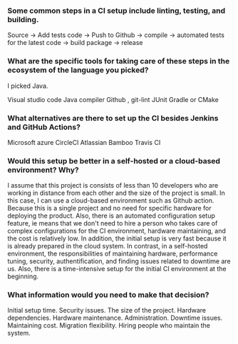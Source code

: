 
### Some common steps in a CI setup include linting, testing, and building.

Source -> Add tests code -> Push to Github -> compile -> automated tests for the latest code -> build package -> release

### What are the specific tools for taking care of these steps in the ecosystem of the language you picked?

I picked Java.

Visual studio code
Java compiler
Github , git-lint
JUnit
Gradle or CMake

### What alternatives are there to set up the CI besides Jenkins and GitHub Actions?

Microsoft azure
CircleCI
Atlassian Bamboo
Travis CI


### Would this setup be better in a self-hosted or a cloud-based environment? Why? 

I assume that this project is consists of less than 10 developers who are working in distance from each other and the size of the project is small. In this case, I can use a cloud-based environment such as Github action. Because this is a single project and no need for specific hardware for deploying the product. Also, there is an automated configuration setup feature, ie means that we don't need to hire a person who takes care of complex configurations for the CI environment, hardware maintaining, and the cost is relatively low. In addition, the initial setup is very fast because it is already prepared in the cloud system. In contrast, in a self-hosted environment, the responsibilities of maintaining hardware, performance tuning, security, authentification, and finding issues related to downtime are us. Also, there is a time-intensive setup for the initial CI environment at the beginning.

### What information would you need to make that decision?

Initial setup time.
Security issues.
The size of the project.
Hardware dependencies.
Hardware maintenance.
Administration.
Downtime issues.
Maintaining cost.
Migration flexibility.
Hiring people who maintain the system.
